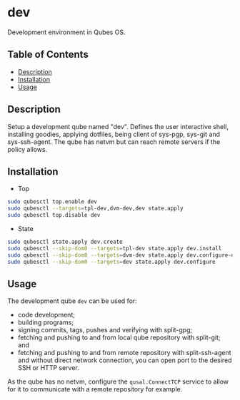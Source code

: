 # dev

Development environment in Qubes OS.

## Table of Contents

* [Description](#description)
* [Installation](#installation)
* [Usage](#usage)

## Description

Setup a development qube named "dev". Defines the user interactive shell,
installing goodies, applying dotfiles, being client of sys-pgp, sys-git and
sys-ssh-agent. The qube has netvm but can reach remote servers if the policy
allows.

## Installation

- Top
```sh
sudo qubesctl top.enable dev
sudo qubesctl --targets=tpl-dev,dvm-dev,dev state.apply
sudo qubesctl top.disable dev
```

- State
<!-- pkg:begin:post-install -->
```sh
sudo qubesctl state.apply dev.create
sudo qubesctl --skip-dom0 --targets=tpl-dev state.apply dev.install
sudo qubesctl --skip-dom0 --targets=dvm-dev state.apply dev.configure-dvm
sudo qubesctl --skip-dom0 --targets=dev state.apply dev.configure
```
<!-- pkg:end:post-install -->

## Usage

The development qube `dev` can be used for:

- code development;
- building programs;
- signing commits, tags, pushes and verifying with split-gpg;
- fetching and pushing to and from local qube repository with split-git; and
- fetching and pushing to and from remote repository with split-ssh-agent and
  without direct network connection, you can open port to the desired SSH or
  HTTP server.

As the qube has no netvm, configure the `qusal.ConnectTCP` service to allow
for it to communicate with a remote repository for example.

